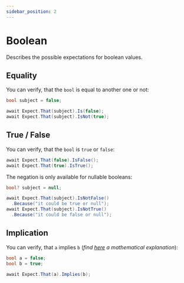 ```yaml
---
sidebar_position: 2
---
```


# Boolean

Describes the possible expectations for boolean values.

## Equality

You can verify, that the `bool` is equal to another one or not:

```csharp
bool subject = false;

await Expect.That(subject).Is(false);
await Expect.That(subject).IsNot(true);
```

## True / False

You can verify, that the `bool` is `true` or `false`:

```csharp
await Expect.That(false).IsFalse();
await Expect.That(true).IsTrue();
```

The negation is only available for nullable booleans:

```csharp
bool? subject = null;

await Expect.That(subject).IsNotFalse()
  .Because("it could be true or null");
await Expect.That(subject).IsNotTrue()
  .Because("it could be false or null");
```

## Implication

You can verify, that `a` implies `b` (*find [here](https://mathworld.wolfram.com/Implies.html) a mathematical
explanation*):

```csharp
bool a = false;
bool b = true;

await Expect.That(a).Implies(b);
```
